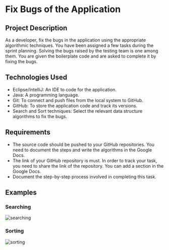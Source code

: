 # Fix Bugs of the Application

## Project Description

As a developer, fix the bugs in the application using the appropriate algorithmic techniques. You have been assigned a few tasks during the sprint planning. Solving the bugs raised by the testing team is one among them. You are given the boilerplate code and are asked to complete it by fixing the bugs.

## Technologies Used
- Eclipse/IntelliJ: An IDE to code for the application.
- Java: A programming language.
- Git: To connect and push files from the local system to GitHub.
- GitHub: To store the application code and track its versions.
- Search and Sort techniques: Select the relevant data structure algorithms to fix the bugs.

## Requirements
- The source code should be pushed to your GitHub repositories. You need to document the steps and write the algorithms in the Google Docs.
- The link of your GitHub repository is must. In order to track your task, you need to share the link of the repository. You can add a section in the Google Docs.
- Document the step-by-step process involved in completing this task.

## Examples 

### Searching
![searching](https://user-images.githubusercontent.com/58124052/104103401-86b43c00-5267-11eb-8544-52d385d7b6ae.PNG)


### Sorting 
![sorting](https://user-images.githubusercontent.com/58124052/104103403-874cd280-5267-11eb-81bf-40bad74cfedb.PNG)


